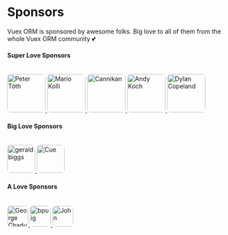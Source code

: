# Sponsors

Vuex ORM is sponsored by awesome folks. Big love to all of them from the whole Vuex ORM community :two_hearts:

#### Super Love Sponsors

<br>

<a href="https://github.com/petertoth">
  <img src="https://avatars2.githubusercontent.com/u/3661783?s=460&v=4" alt="Peter Tóth" width="88" style="border-radius: 8px;">
</a>
<a href="https://github.com/phaust">
  <img src="https://avatars1.githubusercontent.com/u/2367770?s=460&v=4" alt="Mario Kolli" width="88" style="border-radius: 8px;">
</a>
<a href="https://github.com/cannikan">
  <img src="https://avatars2.githubusercontent.com/u/21893904?s=460&v=4" alt="Cannikan" width="88" style="border-radius: 8px;">
</a>
<a href="https://github.com/somazx">
  <img src="https://avatars0.githubusercontent.com/u/7306?s=460&v=4" alt="Andy Koch" width="88" style="border-radius: 8px;">
</a>
<a href="https://github.com/dylancopeland">
  <img src="https://avatars1.githubusercontent.com/u/99355?s=460&v=4" alt="Dylan Copeland" width="88" style="border-radius: 8px;">
</a>

#### Big Love Sponsors

<br>

<a href="https://github.com/geraldbiggs">
  <img src="https://avatars1.githubusercontent.com/u/3213608?s=460&v=4" alt="geraldbiggs" width="64" style="border-radius: 8px;">
</a>
<a href="https://github.com/cuebit">
  <img src="https://avatars0.githubusercontent.com/u/1493221?s=460&v=4" alt="Cue" width="64" style="border-radius: 8px;">
</a>

#### A Love Sponsors

<br>

<a href="https://github.com/georgechaduneli">
  <img src="https://avatars1.githubusercontent.com/u/9340753?s=460&v=4" alt="George Chaduneli" width="48" style="border-radius: 8px;">
</a>
<a href="https://github.com/bpuig">
  <img src="https://avatars3.githubusercontent.com/u/22938625?s=460&v=4" alt="bpuig" width="48" style="border-radius: 8px;">
</a>
<a href="https://github.com/robokozo">
  <img src="https://avatars2.githubusercontent.com/u/1719221?s=400&u=b5739798ee9a3d713f5ca3bd3d6a086c13d229a3&v=4" alt="John" width="48" style="border-radius: 8px;">
</a>
